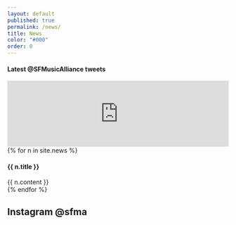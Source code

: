 ```yaml
---
layout: default
published: true
permalink: /news/
title: News
color: "#000"
order: 0
---
```


<h4> Latest @SFMusicAlliance tweets </h4>
<script src="https://snapwidget.com/js/snapwidget.js"></script>
<iframe src="https://snapwidget.com/embed/238774" class="snapwidget-widget" allowTransparency="true" frameborder="0" scrolling="no" style="border:none; overflow:hidden; width:100%; "></iframe>
{% for n in site.news %}
<article>
  <h4> {{ n.title }} </h4>
  {{ n.content }}
</article>
{% endfor %}


## Instagram @sfma



